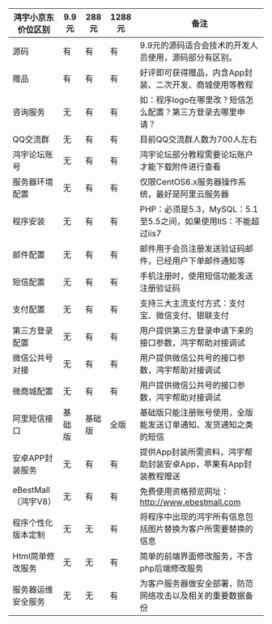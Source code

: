 
鸿宇小京东价位区别 | 9.9元 | 288元 | 1288元 | 备注
---|---|---|---|---
源码 | 有 | 有 | 有 | 9.9元的源码适合会技术的开发人员使用，源码部分有区别。
赠品 | 有 | 有 | 有 | 好评即可获得赠品，内含App封装、二次开发、商城使用等教程
咨询服务 | 无 | 有 | 有 | 如：程序logo在哪里改？短信怎么配置？第三方登录去哪里申请？
QQ交流群 | 无 | 有 | 有 | 目前QQ交流群人数为700人左右
鸿宇论坛账号 | 无 | 有 | 有 | 鸿宇论坛部分教程需要论坛账户才能下载附件进行查看
服务器环境配置 | 无 | 有 | 有 | 仅限CentOS6.x服务器操作系统，最好是阿里云服务器
程序安装 | 无 | 有 | 有 | PHP：必须是5.3，MySQL：5.1至5.5之间，如果使用IIS：不能超过iis7
邮件配置 | 无 | 有 | 有 | 邮件用于会员注册发送验证码邮件，已经用户下单邮件通知等
短信配置 | 无 | 有 | 有 | 手机注册时，使用短信功能发送注册验证码
支付配置 | 无 | 有 | 有 | 支持三大主流支付方式：支付宝、微信支付、银联支付
第三方登录配置 | 无 | 有 | 有 | 用户提供第三方登录申请下来的接口参数，鸿宇帮助对接调试
微信公共号对接 | 无 | 有 | 有 | 用户提供微信公共号的接口参数，鸿宇帮助对接调试
微商城配置 | 无 | 有 | 有 | 用户提供微信公共号的接口参数，鸿宇帮助对接调试
阿里短信接口 | 基础版 | 基础版 | 全版 | 基础版只能注册账号使用，全版能发送订单通知、发货通知之类的短信
安卓APP封装服务 | 无 | 有 | 有 | 提供App封装所需资料，鸿宇帮助封装安卓App，苹果有App封装教程赠送
eBestMall（鸿宇V8） | 无 | 有 | 有 | 免费使用资格预览网址：http://www.ebestmall.com
程序个性化版本定制 | 无 | 无 | 有 | 将程序中出现的鸿宇所有信息包括图片替换为客户所需要替换的信息
Html简单修改服务  | 无 | 无 | 有 | 简单的前端界面修改服务，不含php后端修改服务
服务器运维安全服务  | 无 | 无 | 有 | 为客户服务器做安全部署，防范网络攻击以及相关的重要数据备份